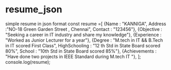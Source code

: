 # resume_json
simple resume in json format
const resume =[
{Name : "KANNIGA", Address :"NO-18 Green Garden Street , Chennai", Contact : "123456"},
{Objective : "Seeking a career in IT industry and share my knowledge"},
{Experience : "Worked as Junior Lecturer for a year"},
{Degree : "M.tech in IT && B.Tech in IT scored First Class", 
HighSchooling : "12 th Std in State Board scored 80%", School : "10th Std in State Board scored 85%"},
{Achievements : "Have done two projects in IEEE Standard during M.tech IT "},
];
console.log(resume);

